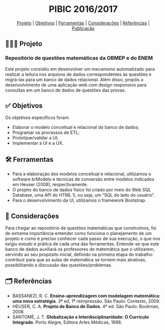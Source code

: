 <h1 align="center">
  PIBIC 2016/2017
</h1>

<p align="center">
  <a href="#-projeto">Projeto</a> |
  <a href="#-objetivos">Objetivos</a> |  
  <a href="#-ferramentas">Ferramentas</a> | 
  <a href="#-considerações">Considerações</a> | 
  <a href="#-referências">Referências</a> |
  <a href="https://suap.ifgoiano.edu.br/media/documentos/arquivos/IC_RENATO_1.pdf">Publicação<a/>
</p>

## 👩🏻‍💻 Projeto
### Repositório de questões matemáticas da OBMEP e do ENEM
Este projeto consistiu em desenvolver um mecanismo automatizado para realizar a leitura nos arquivos de dados correspondentes às questões e migrá-las para um banco de dados relacional. Além disso, propôs o desenvolvimento de uma aplicação web com design responsivo para consultas em um banco de dados de questões das provas.

## ✅ Objetivos

Os objetivos específicos foram:
- Elaborar o modelo conceitual e relacional do banco de dados;
- Programar os processos de ETL;
- Prototipar/validar a UI;
- Implementar a UI e a UX.

## 🛠 Ferramentas

- Para a elaboração dos modelos conceitual e relacional, utilizamos o software brModelo e técnicas de conversão entre modelos indicados em Heuser (2008), respectivamente.
- O projeto do banco de dados físico foi criado por meio do Web SQL Database, uma API do HTML 5, ou seja, um “SQL do lado do usuário”.
- Para o desenvolvimento da UI, utilizamos o framework Bootstrap.

## 🧾 Considerações

Para chegar ao repositório de questões matemáticas que construímos, foi de extrema importância entender como funciona o planejamento de um projeto e como é preciso conhecer cada passo de sua execução, o que nos exigiu estudo e prática de cada uma das ferramentas.
Entende-se que este banco de dados auxiliará os professores de matemática que o utilizarem, servindo ao seu propósito inicial, definido na primeira etapa do trabalho: contribuir para que as aulas de matemática se tornem mais atrativas, possibilitando a discussão das questões/problemas.

## 🗂 Referências

- BASSANEZI, R. C. **Ensino-aprendizagem com modelagem matemática: uma nova estratégia**. 3ª ed, 1ª reimpressão. São Paulo: Contexto, 2009. 
- HEUSER, C. A. **Projeto de Banco de Dados**. 4ª ed. São Paulo: Bookman, 2008. 
- SANTOMÉ, J. T. **Globalização e Interdisciplinaridade: O Currículo Integrado**. Porto Alegre, Editora Artes Médicas, 1998.
